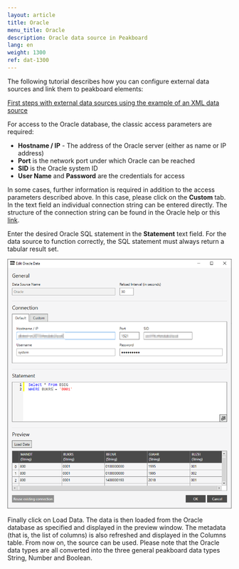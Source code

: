```yaml
---
layout: article
title: Oracle
menu_title: Oracle
description: Oracle data source in Peakboard
lang: en
weight: 1300
ref: dat-1300
---
```

The following tutorial describes how you can configure external data sources and link them to peakboard elements:

[First steps with external data sources using the example of an XML data source](/tutorials/en-xml-data.html)

For access to the Oracle database, the classic access parameters are required: 

* **Hostname / IP** - The address of the Oracle server (either as name or IP address) 
* **Port** is the network port under which Oracle can be reached
* **SID** is the Oracle system ID
* **User Name** and **Password** are the credentials for access


In some cases, further information is required in addition to the access parameters described above. 
In this case, please click on the **Custom** tab. 
In the text field an individual connection string can be entered directly. The structure of the connection string can be found in the Oracle help or this [link](https://www.connectionstrings.com/oracle/).

Enter the desired Oracle SQL statement in the **Statement** text field. For the data source to function correctly, the SQL statement must always return a tabular result set.

![Oracle Data Source Dialog](/assets/images/data-sources/oracle/add-oracle-data.png)

Finally click on Load Data. The data is then loaded from the Oracle database as specified and displayed in the preview window. The metadata (that is, the list of columns) is also refreshed and displayed in the Columns table. From now on, the source can be used. Please note that the Oracle data types are all converted into the three general peakboard data types String, Number and Boolean.
